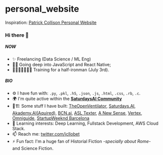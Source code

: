 # personal_website

Inspiration: [Patrick Collison Personal Website](https://patrickcollison.com/about)

### Hi there 👋

#### 

##### NOW

- ✨ Freelancing (Data Science / ML Eng)
- 🧑‍💻 Going deep into JavaScript and React Native;
- 🏊🏽‍♂️🚵🏽‍♂️🏃 Training for a half-ironman (July 3rd).

##### BIO

- ⚙ I have fun with: `.py`, `.pkl`, `.h5`, `.json`, `.js`, `.html`, `.css`, `.rb`, `.c`.
- 🌍 I'm quite active within the [**SaturdaysAI Community**](https://community.saturdays.ai/home)
- 👷🏗️ Some stuff I have built:  [TheOpenVentilator](https://theopenventilator.com/), [Saturdays.AI](https://saturdays.ai/), [Akademy.AI(Aquired)](https://www.strive.school), [BCN.ai](https://bcn.ai/), [ASL Texter](https://devpost.com/software/hackupc_asl_video_platform), [A New Sense](https://devpost.com/software/anewsense), [Vertex](https://devpost.com/software/vertex), [Omniguide](https://devpost.com/software/omniguide), [StartupWeeknd Barcelona](https://novobrief.com/startup-weekend-barcelona/6835/)
- 🌱 Learning interests: Deep Learning, Fullstack Development, AWS Cloud Stack.
- 📫 Reach me: [twitter.com/jcllobet](https://twitter.com/jcllobet)
- ⚡️ Fun fact: I'm a huge fan of Historial Fiction _-specially about Rome-_ and Science Fiction.
